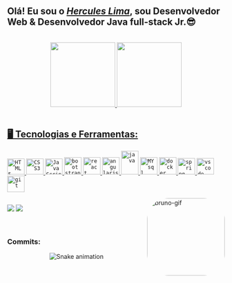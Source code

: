 <!--
**Herculeslbs/Herculeslbs** is a ✨ _special_ ✨ repository because its `README.md` (this file) appears on your GitHub profile.

Here are some ideas to get you started:

- 🔭 I’m currently working on ...
- 🌱 I’m currently learning ...
- 👯 I’m looking to collaborate on ...
- 🤔 I’m looking for help with ...
- 💬 Ask me about ...
- 📫 How to reach me: ...
- 😄 Pronouns: ...
- ⚡ Fun fact: ...
-->
<h2>Olá! Eu sou o <a href="https://www.linkedin.com/in/herculeslbs" target="_blank"><i>Hercules Lima</i></a>, sou Desenvolvedor Web & Desenvolvedor Java full-stack Jr.😎 </h2>
<br>


<div align="center">
  <a href="https://github.com/Herculeslbs">
  <img height="150em" src="https://github-readme-stats.vercel.app/api?username=Herculeslbs&show_icons=true&theme=tokyonight&include_all_commits=true&count_private=true"/>
  <img height="150em" src="https://github-readme-stats.vercel.app/api/top-langs/?username=Herculeslbs&layout=compact&langs_count=7&theme=tokyonight"/>
</div> 
  <br>
                              
          
 ## 🖥️ Tecnologias e Ferramentas: 
<div>
  <code><img width="40px" height="37" src="https://cdn.jsdelivr.net/gh/devicons/devicon/icons/html5/html5-original.svg" title = "HTML5"/></code>
  <code><img width="40px" height="37" src="https://cdn.jsdelivr.net/gh/devicons/devicon/icons/css3/css3-original.svg" title = "CSS3"/></code>
  <code><img width="40px" height="37" src="https://cdn.jsdelivr.net/gh/devicons/devicon/icons/javascript/javascript-original.svg" title = "JavaScript"/></code>
  <code><img width="40px" height="40" src="https://cdn.jsdelivr.net/gh/devicons/devicon/icons/bootstrap/bootstrap-original.svg" title = "bootstrap"/></code>
  <code><img width="40px" height="40" src="https://cdn.jsdelivr.net/gh/devicons/devicon/icons/react/react-original.svg" title = "react"/></code>
  <code><img width="40px" height="40" src="https://cdn.jsdelivr.net/gh/devicons/devicon/icons/angularjs/angularjs-original.svg" title = "angularjs"></code>
  <code><img width="40px" height="55" src="https://cdn.jsdelivr.net/gh/devicons/devicon/icons/java/java-plain.svg" title = "java" /></code>
  <code><img width="40px" height="40" src="https://cdn.jsdelivr.net/gh/devicons/devicon/icons/mysql/mysql-original.svg" title = "MYsql"/></code>
  <code><img width="40px" height="40" src="https://cdn.jsdelivr.net/gh/devicons/devicon/icons/docker/docker-plain.svg" title = "docker"/></code>
   <code><img width="40px" height="38" src="https://cdn.jsdelivr.net/gh/devicons/devicon/icons/spring/spring-original.svg" title = "spring"/></code>
   <code><img width="40px" height="38" src="https://cdn.jsdelivr.net/gh/devicons/devicon/icons/vscode/vscode-original.svg" title = "vscode"/></code>
  <code><img width="40px" height="38" src="https://cdn.jsdelivr.net/gh/devicons/devicon/icons/git/git-original.svg" title = "git"/></code>
  
  <img align="right" alt="bruno-gif" height="180" style="border-radius:50px;" 
       src="http://clubedosgeeks.com.br/wp-content/uploads/2016/01/dormrm.gif">
</div> 
  
  ##
  
                

 <div> 
    <a href="mailto:herculeslbs@gmail.com"><img src="https://img.shields.io/badge/Gmail-D14836?style=for-the-badge&logo=gmail&logoColor=white" target="_blank"></a>
    <a href="https://www.linkedin.com/in/herculeslbs" target="_blank"><img src="https://img.shields.io/badge/-LinkedIn-%230077B5?style=for-the-badge&logo=linkedin&logoColor=white" target="_blank"></a>
   
</div> <br> <br>
  
  <h3>Commits:</h3>
 <div align="center">
  
  ![Snake animation](https://github.com/Herculeslbs/Herculeslbs/blob/output/github-contribution-grid-snake.svg)
   
</div>
  

